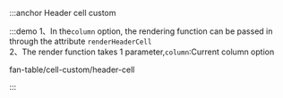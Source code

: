 :::anchor Header cell custom

:::demo 1、In the`column` option, the rendering function can be passed in through the attribute `renderHeaderCell`<br>2、The render function takes 1 parameter,`column`:Current column option

fan-table/cell-custom/header-cell


:::
